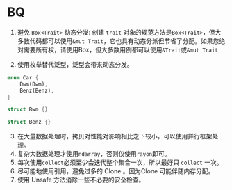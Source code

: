 # BQ

1. 避免 `Box<Trait>` 动态分发:
   创建 `trait` 对象的规范方法是`Box<Trait>`，但大多数代码都可以使用`&mut Trait`，它也具有动态分派但节省了分配。如果您绝对需要所有权，请使用Box，但大多数用例都可以使用`&Trait`或`&mut Trait`

2. 使用枚举替代泛型，泛型会带来动态分发。
```rust
enum Car {
    Bwm(Bwm),
    Benz(Benz),
}

struct Bwm {}

struct Benz {}

```
3. 在大量数据处理时，拷贝对性能对影响相比之下较小，可以使用并行框架处理。
4. 复杂大数据处理才使用`ndarray`，否则仅使用`rayon`即可。
5. 每次使用`collect`必须至少会迭代整个集合一次，所以最好只 `collect` 一次。
6. 尽可能地使用引用，避免过多的 Clone 。因为Clone 可能伴随内存分配。
7. 使用 Unsafe 方法消除一些不必要的安全检查。